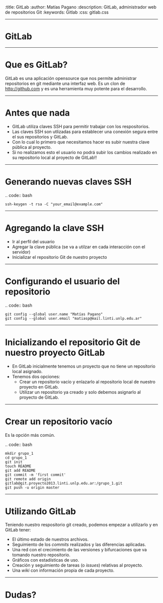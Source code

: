 :title: GitLab
:author: Matías Pagano
:description: GitLab, administrador web de repositorios Git
:keywords: Gitlab
:css: gitlab.css

----

GitLab
======
	
----

Que es GitLab?
==============

GitLab es una aplicación opensource que nos permite administrar repositorios en git mediante una interfaz web.
Es un clon de http://github.com y es una herramienta muy potente para el desarrollo.

----

Antes que nada
======================

- GitLab utiliza claves SSH para permitir trabajar con los respositorios.
- Las claves SSH son utlizadas para establecer una conexión segura entre el sus repositorios y GitLab. 
- Con lo cual lo primero que necesitamos hacer es subir nuestra clave pública al proyecto.
- Si no realizamos esto el usuario no podrá subir los cambios realizado en su repositorio local al proyecto de GitLab!!

----

Generando nuevas claves SSH
===========================


.. code:: bash

	ssh-keygen -t rsa -C "your_email@example.com"

----

Agregando la clave SSH
======================

- Ir al perfil del usuario
- Agregar la clave pública (se va a utilzar en cada interacción con el servidor)
- Inicializar el repositorio Git de nuestro proyecto

----

Configurando el usuario del repositorio
=======================================

.. code:: bash

	git config --global user.name "Matías Pagano"
	git config --global user.email "matiasp@mail.linti.unlp.edu.ar"

----

Inicializando el repositorio Git de nuestro proyecto GitLab
============================================================
    
- En GitLab inicialmente tenemos un proyecto que no tiene un repositorio local asignado. 
- Tenemos dos opciones:
	- Crear un repositorio vacío y enlazarlo al repositorio local de nuestro proyecto en GitLab.
	- Utilizar un repositorio ya creado y solo debemos asignarlo al proyecto de GitLab.

----

Crear un repositorio vacío
==========================

Es la opción más común.

.. code:: bash

	mkdir grupo_1
	cd grupo_1
	git init
	touch README
	git add README
	git commit -m 'first commit'
	git remote add origin gitlab@git.proyecto2013.linti.unlp.edu.ar:/grupo_1.git
	git push -u origin master

----

Utilizando GitLab
=================

Teniendo nuestro respositorio git creado, podemos empezar a utilizarlo y en GitLab tener:

- El último estado de nuestros archivos. 
- Seguimiento de los *commits* realizados y las diferencias aplicadas.
- Una red con el crecimiento de las versiones y bifurcaciones que va tomando nuestro repositorio.
- Gráficos con estadísticas de uso.
- Creación y seguimiento de tareas (o *issues*) relativas al proyecto. 
- Una *wiki* con información propia de cada proyecto.

----


Dudas?
======

